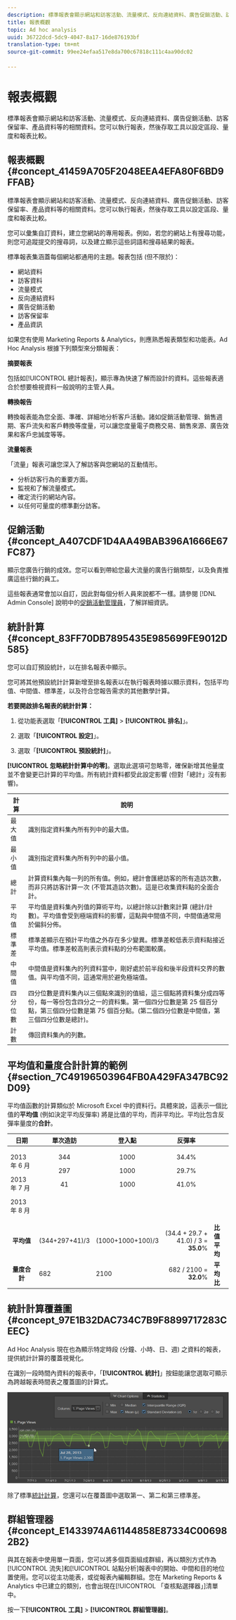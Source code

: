 ```yaml
---
description: 標準報表會顯示網站和訪客活動、流量模式、反向連結資料、廣告促銷活動、訪客保留率、產品資料等的相關資料。您可以執行報表，然後存取工具以設定區段、量度和報表比較。
title: 報表概觀
topic: Ad hoc analysis
uuid: 36722dcd-5dc9-4047-8a17-16de876193bf
translation-type: tm+mt
source-git-commit: 99ee24efaa517e8da700c67818c111c4aa90dc02

---
```



# 報表概觀

標準報表會顯示網站和訪客活動、流量模式、反向連結資料、廣告促銷活動、訪客保留率、產品資料等的相關資料。您可以執行報表，然後存取工具以設定區段、量度和報表比較。

## 報表概觀 {#concept_41459A705F2048EEA4EFA80F6BD9FFAB}

標準報表會顯示網站和訪客活動、流量模式、反向連結資料、廣告促銷活動、訪客保留率、產品資料等的相關資料。您可以執行報表，然後存取工具以設定區段、量度和報表比較。

您可以彙集自訂資料，建立您網站的專用報表。例如，若您的網站上有搜尋功能，則您可追蹤提交的搜尋詞，以及建立顯示這些詞語和搜尋結果的報表。

標準報表集涵蓋每個網站都通用的主題。報表包括 (但不限於)：

* 網站資料
* 訪客資料
* 流量模式
* 反向連結資料
* 廣告促銷活動
* 訪客保留率
* 產品資訊

如果您有使用 Marketing Reports &amp; Analytics，則應熟悉報表類型和功能表。Ad Hoc Analysis 根據下列類型來分類報表：

**摘要報表**

包括如[!UICONTROL 總計報表]，顯示專為快速了解而設計的資料。這些報表適合於想要檢視資料一般說明的主管人員。

**轉換報告**

轉換報表能為您全面、準確、詳細地分析客戶活動。諸如促銷活動管理、銷售週期、客戶流失和客戶轉換等度量，可以讓您度量電子商務交易、銷售來源、廣告效果和客戶忠誠度等等。

**流量報表**

「流量」報表可讓您深入了解訪客與您網站的互動情形。

* 分析訪客行為的重要方面。
* 監視和了解流量模式。
* 確定流行的網站內容。
* 以任何可量度的標準劃分訪客。

## 促銷活動 {#concept_A407CDF1D4AA49BAB396A1666E67FC87}

顯示您廣告行銷的成效。您可以看到帶給您最大流量的廣告行銷類型，以及負責推廣這些行銷的員工。

<!-- 

c_reports_campaigns.xml

 -->

這些報表通常會加以自訂，因此對每個分析人員來說都不一樣。請參閱 [!DNL Admin Console] 說明中的[促銷活動管理員](https://marketing.adobe.com/resources/help/en_US/reference/campaign_manager_admin.html)，了解詳細資訊。

## 統計計算 {#concept_83FF70DB7895435E985699FE9012D585}

您可以自訂預設統計，以在排名報表中顯示。

<!-- 

c_Statistical_Calculation_ad_hoc.xml

 -->

您可將其他預設統計計算新增至排名報表以在執行報表時據以顯示資料，包括平均值、中間值、標準差，以及符合您報告需求的其他數學計算。

**若要開啟排名報表的統計計算：**

1. 從功能表選取「**[!UICONTROL 工具]** > **[!UICONTROL 排名]**」。

1. 選取「**[!UICONTROL 設定]**」。
1. 選取「**[!UICONTROL 預設統計]**」。

**[!UICONTROL 忽略統計計算中的零]**。選取此選項可忽略零，確保新增其他量度並不會變更已計算的平均值。所有統計資料都受此設定影響 (但對「總計」沒有影響)。

| 計算 | 說明 |
|--- |--- |
| 最大值 | 識別指定資料集內所有列中的最大值。 |
| 最小值 | 識別指定資料集內所有列中的最小值。 |
| 總計 | 計算資料集內每一列的所有值。例如，總計會匯總訪客的所有造訪次數，而非只將訪客計算一次 (不管其造訪次數)。這是已收集資料點的全面合計。 |
| 平均值 | 平均值是資料集內列值的算術平均，以總計除以計數來計算 (總計/計數)。平均值會受到極端資料的影響，這點與中間值不同，中間值通常用於偏斜分佈。 |
| 標準差 | 標準差顯示在預計平均值之外存在多少變異。標準差較低表示資料點接近平均值。標準差較高則表示資料點的分布範圍較廣。 |
| 中間值 | 中間值是資料集內的列資料當中，剛好處於前半段和後半段資料交界的數值。與平均值不同，這通常用於避免極端值。 |
| 四分位數 | 四分位數是資料集內以三個點來識別的值組，這三個點將資料集分成四等份，每一等份包含四分之一的資料集。第一個四分位數是第 25 個百分點，第三個四分位數是第 75 個百分點。(第二個四分位數是中間值，第三個四分位數是總計)。 |
| 計數 | 傳回資料集內的列數。 |

## 平均值和量度合計計算的範例 {#section_7C49196503964FB0A429FA347BC92D09}

平均值函數的計算類似於 Microsoft Excel 中的資料行。具體來說，這表示一個比值的&#x200B;**平均值** (例如決定平均反彈率) 將是比值的平均，而非平均比。平均比包含反彈率量度的&#x200B;**合計**。

<table id="table_9EC56B15C6A340DA8917CB0DBCAC2355"> 
 <thead> 
  <tr> 
   <th colname="col1" align="center" class="entry"> 日期 </th> 
   <th colname="col2" align="center" class="entry"> 單次造訪 </th> 
   <th colname="col3" align="center" class="entry"> 登入點 </th> 
   <th colname="col4" align="center" class="entry"> 反彈率 </th> 
   <th colname="col5" align="center" class="entry"> </th> 
  </tr>
 </thead>
 <tbody> 
  <tr valign="top"> 
   <td colname="col1"> <p>2013 年 6 月 </p> <p>2013 年 7 月 </p> <p>2013 年 8 月 </p> </td> 
   <td colname="col2" align="center"> <p>344 </p> <p>297 </p> <p>41 </p> </td> 
   <td colname="col3" align="center"> <p>1000 </p> <p>1000 </p> <p>1000 </p> </td> 
   <td colname="col4" align="center"> <p>34.4% </p> <p>29.7% </p> <p>41.0% </p> </td> 
   <td colname="col5"> </td> 
  </tr> 
  <tr valign="top"> 
   <td colname="col1" align="center" valign="middle"><b>平均值</b> </td> 
   <td colname="col2" valign="middle"> (344+297+41)/3 </td> 
   <td colname="col3" valign="middle"> (1000+1000+100)/3 </td> 
   <td colname="col4" valign="middle" align="right"> (34.4 + 29.7 + 41.0) / 3 = <b>35.0</b>% </td> 
   <td colname="col5" valign="middle"><b>比值平均</b> </td> 
  </tr> 
  <tr valign="top"> 
   <td colname="col1" align="center" valign="middle"><b>量度合計</b> </td> 
   <td colname="col2" valign="middle"> 682 </td> 
   <td colname="col3" valign="middle"> 2100 </td> 
   <td colname="col4" valign="middle" align="right"> 682 / 2100 = <b>32.0</b>% </td> 
   <td colname="col5" valign="middle"><b>平均比</b> </td> 
  </tr> 
 </tbody> 
</table>

## 統計計算覆蓋圖 {#concept_97E1B32DAC734C7B9F8899717283CEEC}

Ad Hoc Analysis 現在也為顯示特定時段 (分鐘、小時、日、週) 之資料的報表，提供統計計算的覆蓋視覺化。

<!-- 

c_overlay_calculations.xml

 -->

在識別一段時間內資料的報表中，「**[!UICONTROL 統計]**」按鈕能讓您選取可顯示為跨越報表時間表之覆蓋圖的計算式。

![](assets/overlay_calculations.png)

除了標準[統計計算](/help/analyze/ad-hoc-analysis/c-overview-standard-reports.md#concept_83FF70DB7895435E985699FE9012D585)，您還可以在覆蓋圖中選取第一、第二和第三標準差。

## 群組管理器 {#concept_E1433974A61144858E87334C006982B2}

與其在報表中使用單一頁面，您可以將多個頁面組成群組，再以類別方式作為[!UICONTROL 流失]和[!UICONTROL 站點分析]報表中的開始、中間和目的地位置使用。您可以從主功能表，或從報表內編輯群組。您在 Marketing Reports &amp; Analytics 中已建立的類別，也會出現在[!UICONTROL 「查核點選擇器」]清單中。

<!-- 

c_groups.xml

 -->

按一下&#x200B;**[!UICONTROL 工具]** > **[!UICONTROL 群組管理器]**。
